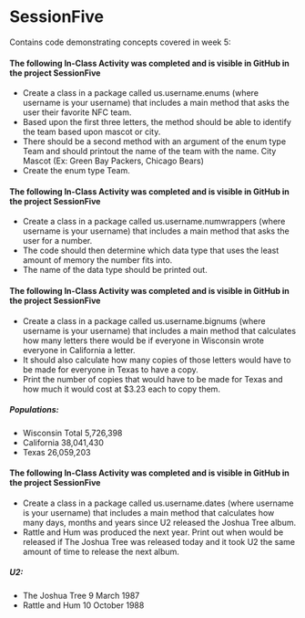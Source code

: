 # SessionFive

Contains code demonstrating concepts covered in week 5:

#### The following In-Class Activity was completed and is visible in GitHub in the project SessionFive

* Create a class in a package called us.username.enums (where username is your username) that includes a main method that asks the user their favorite NFC team. 
* Based upon the first three letters, the method should be able to identify the team based upon mascot or city.
* There should be a second method with an argument of the enum type Team and should printout the name of the team with the name.  City Mascot (Ex: Green Bay Packers, Chicago Bears)  
* Create the enum type Team.

#### The following In-Class Activity was completed and is visible in GitHub in the project SessionFive

* Create a class in a package called us.username.numwrappers (where username is your username) that includes a main method that asks the user for a number.  
* The code should then determine which data type that uses the least amount of memory the number fits into.
* The name of the data type should be printed out.

#### The following In-Class Activity was completed and is visible in GitHub in the project SessionFive

* Create a class in a package called us.username.bignums (where username is your username) that includes a main method that calculates how many letters there would be if everyone in Wisconsin wrote everyone in California a letter.
* It should also calculate how many copies of those letters would have to be made for everyone in Texas to have a copy.  
* Print the number of copies that would have to be made for Texas and how much it would cost at $3.23 each to copy them.

##### Populations:

* Wisconsin Total  5,726,398
* California      38,041,430
* Texas           26,059,203

#### The following In-Class Activity was completed and is visible in GitHub in the project SessionFive

* Create a class in a package called us.username.dates (where username is your username) that includes a main method that calculates how many days, months and years since U2 released the Joshua Tree album. 
* Rattle and Hum was produced the next year. Print out when would be released if The Joshua Tree was released today and it took U2 the same amount of time to release the next album.

##### U2:

* The Joshua Tree     9 March 1987
* Rattle and Hum      10 October 1988
